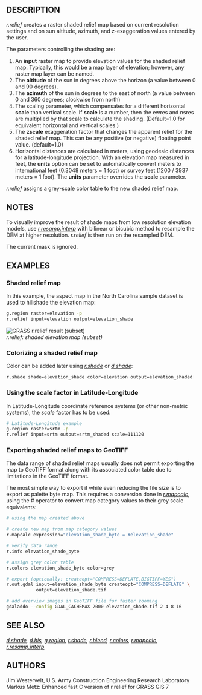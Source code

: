 ## DESCRIPTION

*r.relief* creates a raster shaded relief map based on current
resolution settings and on sun altitude, azimuth, and z-exaggeration
values entered by the user.

The parameters controlling the shading are:

1.  An **input** raster map to provide elevation values for the shaded
    relief map. Typically, this would be a map layer of elevation;
    however, any raster map layer can be named.
2.  The **altitude** of the sun in degrees above the horizon (a value
    between 0 and 90 degrees).
3.  The **azimuth** of the sun in degrees to the east of north (a value
    between 0 and 360 degrees; clockwise from north)
4.  The scaling parameter, which compensates for a different horizontal
    **scale** than vertical scale. If **scale** is a number, then the
    ewres and nsres are multiplied by that scale to calculate the
    shading. (Default=1.0 for equivalent horizontal and vertical
    scales.)
5.  The **zscale** exaggeration factor that changes the apparent relief
    for the shaded relief map. This can be any positive (or negative)
    floating point value. (default=1.0)
6.  Horizontal distances are calculated in meters, using geodesic
    distances for a latitude-longitude projection. With an elevation map
    measured in feet, the **units** option can be set to automatically
    convert meters to international feet (0.3048 meters = 1 foot) or
    survey feet (1200 / 3937 meters = 1 foot). The **units** parameter
    overrides the **scale** parameter.

*r.relief* assigns a grey-scale color table to the new shaded relief
map.

## NOTES

To visually improve the result of shade maps from low resolution
elevation models, use *[r.resamp.interp](r.resamp.interp.md)* with
bilinear or bicubic method to resample the DEM at higher resolution.
*r.relief* is then run on the resampled DEM.

The current mask is ignored.

## EXAMPLES

### Shaded relief map

In this example, the aspect map in the North Carolina sample dataset is
used to hillshade the elevation map:

```sh
g.region raster=elevation -p
r.relief input=elevation output=elevation_shade
```

<img src="r_relief.png" data-border="0"
alt="GRASS r.relief result (subset)" />  
*r.relief: shaded elevation map (subset)*

### Colorizing a shaded relief map

Color can be added later using *[r.shade](r.shade.md)* or
*[d.shade](d.shade.md)*:

```sh
r.shade shade=elevation_shade color=elevation output=elevation_shaded
```

### Using the scale factor in Latitude-Longitude

In Latitude-Longitude coordinate reference systems (or other non-metric
systems), the *scale* factor has to be used:

```sh
# Latitude-Longitude example
g.region raster=srtm -p
r.relief input=srtm output=srtm_shaded scale=111120
```

### Exporting shaded relief maps to GeoTIFF

The data range of shaded relief maps usually does not permit exporting
the map to GeoTIFF format along with its associated color table due to
limitations in the GeoTIFF format.

The most simple way to export it while even reducing the file size is to
export as palette byte map. This requires a conversion done in
*[r.mapcalc](r.mapcalc.md)*, using the \# operator to convert map
category values to their grey scale equivalents:

```sh
# using the map created above

# create new map from map category values
r.mapcalc expression="elevation_shade_byte = #elevation_shade"

# verify data range
r.info elevation_shade_byte

# assign grey color table
r.colors elevation_shade_byte color=grey

# export (optionally: createopt="COMPRESS=DEFLATE,BIGTIFF=YES")
r.out.gdal input=elevation_shade_byte createopt="COMPRESS=DEFLATE" \
           output=elevation_shade.tif

# add overview images in GeoTIFF file for faster zooming
gdaladdo --config GDAL_CACHEMAX 2000 elevation_shade.tif 2 4 8 16
```

## SEE ALSO

*[d.shade](d.shade.md), [d.his](d.his.md), [g.region](g.region.md),
[r.shade](r.shade.md), [r.blend](r.blend.md), [r.colors](r.colors.md),
[r.mapcalc](r.mapcalc.md), [r.resamp.interp](r.resamp.interp.md)*

## AUTHORS

Jim Westervelt, U.S. Army Construction Engineering Research Laboratory  
Markus Metz: Enhanced fast C version of r.relief for GRASS GIS 7
